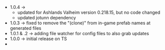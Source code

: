 * 1.0.4 -> 
  * updated for Ashlands Valheim version 0.218.15, but no code changed
  * updated jotunn dependency
* 1.0.3 -> fixed to remove the "(clone)" from in-game prefab names at generated files
* 1.0.1 & .2 -> adding file watcher for config files to also grab updates
* 1.0.0 -> initial release on TS
* 